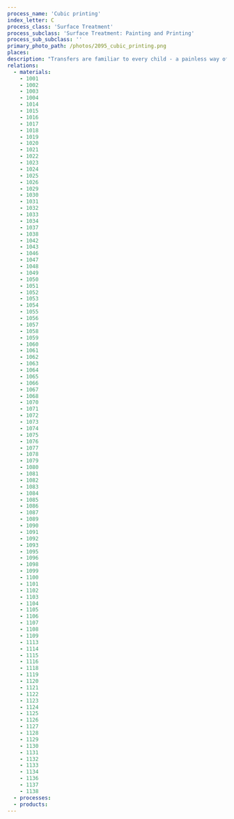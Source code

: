 ```yaml
---
process_name: 'Cubic printing'
index_letter: C
process_class: 'Surface Treatment'
process_subclass: 'Surface Treatment: Painting and Printing'
process_sub_subclass: ''
primary_photo_path: /photos/2095_cubic_printing.png
places: 
description: "Transfers are familiar to every child - a painless way of applying images to paper, to products and even to yourself. The image is printed on a thin, water-soluble film; when floated on water, the image floats free and can be transferred to the product to which it sticks. CUBIC PRINTING uses the same principle, scaled-up and made commercially viable. The film and its image are floated on the surface of a water tank. The product is immersed in the tank, where the pressure of the water presses the image onto the surface of the component."
relations: 
  - materials: 
    - 1001
    - 1002
    - 1003
    - 1004
    - 1014
    - 1015
    - 1016
    - 1017
    - 1018
    - 1019
    - 1020
    - 1021
    - 1022
    - 1023
    - 1024
    - 1025
    - 1026
    - 1029
    - 1030
    - 1031
    - 1032
    - 1033
    - 1034
    - 1037
    - 1038
    - 1042
    - 1043
    - 1046
    - 1047
    - 1048
    - 1049
    - 1050
    - 1051
    - 1052
    - 1053
    - 1054
    - 1055
    - 1056
    - 1057
    - 1058
    - 1059
    - 1060
    - 1061
    - 1062
    - 1063
    - 1064
    - 1065
    - 1066
    - 1067
    - 1068
    - 1070
    - 1071
    - 1072
    - 1073
    - 1074
    - 1075
    - 1076
    - 1077
    - 1078
    - 1079
    - 1080
    - 1081
    - 1082
    - 1083
    - 1084
    - 1085
    - 1086
    - 1087
    - 1089
    - 1090
    - 1091
    - 1092
    - 1093
    - 1095
    - 1096
    - 1098
    - 1099
    - 1100
    - 1101
    - 1102
    - 1103
    - 1104
    - 1105
    - 1106
    - 1107
    - 1108
    - 1109
    - 1113
    - 1114
    - 1115
    - 1116
    - 1118
    - 1119
    - 1120
    - 1121
    - 1122
    - 1123
    - 1124
    - 1125
    - 1126
    - 1127
    - 1128
    - 1129
    - 1130
    - 1131
    - 1132
    - 1133
    - 1134
    - 1136
    - 1137
    - 1138
  - processes: 
  - products: 
---
```


